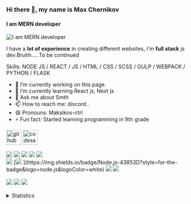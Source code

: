 ### Hi there 👋, my name is Max Chernikov
#### I am MERN developer
![I am MERN developer](https://wallpapercave.com/wp/wp8904080.jpg)

I have a **lot of experience** in creating different websites, i'm **full stack** js dev.Bruhh.....To be continued

Skills: NODE JS / REACT / JS / HTML / CSS / SCSS / GULP / WEBPACK / PYTHON / FLASK

- 🔭 I’m currently working on this page. 
- 🌱 I’m currently learning React js, Next js 
- 💬 Ask me about Smth 
- 📫 How to reach me: discord.. 
- 😄 Pronouns: Maksikos-ctrl 
- ⚡ Fun fact: Started learning programming in 9th grade 


[<img src='https://cdn.jsdelivr.net/npm/simple-icons@3.0.1/icons/github.svg' alt='github' height='40'>](https://github.com/https://github.com/Maksikos-ctrl)  [<img src='https://cdn.jsdelivr.net/npm/simple-icons@3.0.1/icons/codesandbox.svg' alt='codesandbox' height='40'>](https://codesandbox.io/u/https://codepen.io/maksikos-ctrl)  

<div>
  <div>
    <img src="https://img.shields.io/badge/HTML5-code-FF9200?style=flat-square&logo=HTML5&labelColor=black"/>
    <img src="https://img.shields.io/badge/CSS3-code-FF9200?style=flat-square&logo=CSS3&labelColor=black"/>
    <img src="https://img.shields.io/badge/Sass-code-FF9200?style=flat-square&logo=Sass&labelColor=black">
    <img src="https://img.shields.io/badge/Javascript-code-FF9200?style=flat-square&logo=Javascript&labelColor=black"/>
    <img src="https://img.shields.io/badge/React-code-FF9200?style=flat-square&logo=React&labelColor=black"><br>
    <img src="https://img.shields.io/badge/Redux-code-FF9200?style=flat-square&logo=Redux&labelColor=black">
    [<img src="https://img.shields.io/badge/NodeJs-code-FF9200?style=flat-square&logo=NodeJs&labelColor=black"> ](https://img.shields.io/badge/Node.js-43853D?style=for-the-badge&logo=node.js&logoColor=white)
    <img src="https://img.shields.io/badge/Python-code-FF9200?style=flat-square&logo=Python&labelColor=black"> 
    <img src="https://img.shields.io/badge/TypeScript-code-FF9200?style=flat-square&logo=TypeScript&labelColor=black"> 
  </div><br>
  <div>
    <img src="https://img.shields.io/badge/Webpack-tool-1924B1?style=flat-square&logo=Webpack&labelColor=black">
    <img src="https://img.shields.io/badge/Figma-tool-1924B1?style=flat-square&logo=Figma&labelColor=black">
    <img src="https://img.shields.io/badge/Firebase-tool-1924B1?style=flat-square&logo=Firebase&labelColor=black">
  </div>
</div>

<br>
<details>
  <summary>Statistics</summary>
  <p>
    <img height="160em" src="https://github-readme-stats.vercel.app/api?username=Maksikos-ctrl&show_icons=true&theme=dark" />
    <img height="160em" src="https://github-readme-stats-eight-theta.vercel.app/api/top-langs/?username=Maksikos-ctrl&theme=dark&layout=compact" />
  </p>
</details>
<br>
